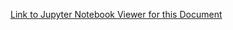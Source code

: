 [Link to Jupyter Notebook Viewer for this Document](https://nbviewer.org/github/mjbancro/HelpfulGISProgrammingLinks/blob/main/GIS%20Programming%20Links.ipynb#roadmaps)
